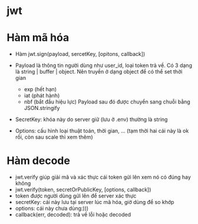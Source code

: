 # jwt 
# Hàm mã hóa 
- Hàm jwt.sign(payload, sercetKey, [opitons, callback])
- Payload là thông tin người dùng như user_id, loại token trả về. Có 3 dạng là string | buffer | object. Nên truyền ở dạng object để có thể set thời gian
  - exp (hết hạn)
  - iat (phát hành)
  - nbf (bắt đầu hiệu lực)
Payload sau đó được chuyển sang chuỗi bằng JSON.stringify
- SecretKey: khóa này do server giữ (lưu ở .env) thường là string

- Options: cấu hình loại thuật toán, thời gian, ... (tạm thời hai cái này là ok rồi, còn sau scale thì xem thêm)

# Hàm decode 
- jwt.verify giúp giải mã và xác thực cái token gửi lên xem nó có đúng hay không
- jwt.verify(token, secretOrPublicKey, [options, callback])
- token được người dùng gửi lên để server xác thực
- secretKey: cái này lưu tại server lúc mã hóa, giờ dùng để so khớp
- options: cái này chưa dùng:)))
- callback(err, decoded): trả về lỗi hoặc decoded